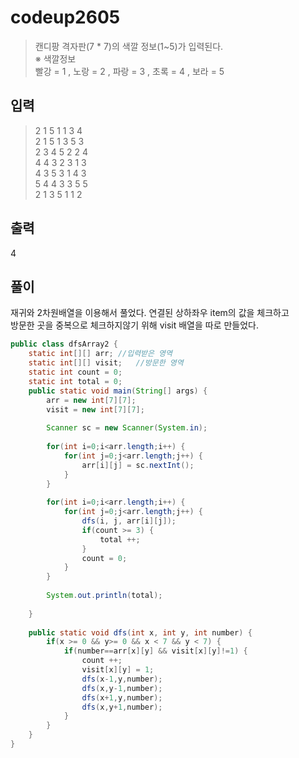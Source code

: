 # codeup2605
> 캔디팡 격자판(7 * 7)의 색깔 정보(1~5)가 입력된다.   
※ 색깔정보   
빨강 = 1 , 노랑 = 2 , 파랑 = 3 , 초록 = 4 , 보라 = 5
	
## 입력
> 2 1 5 1 1 3 4   
2 1 5 1 3 5 3   
2 3 4 5 2 2 4   
4 4 3 2 3 1 3   
4 3 5 3 1 4 3   
5 4 4 3 3 5 5	
2 1 3 5 1 1 2	
	
## 출력
4
		
## 풀이
재귀와 2차원배열을 이용해서 풀었다. 연결된 상하좌우 item의 값을 체크하고		
방문한 곳을 중복으로 체크하지않기 위해 visit 배열을 따로 만들었다.
```java
public class dfsArray2 {
	static int[][] arr;	//입력받은 영역
	static int[][] visit;	//방문한 영역
	static int count = 0;
	static int total = 0;
	public static void main(String[] args) {
		arr = new int[7][7];
		visit = new int[7][7];
		
		Scanner sc = new Scanner(System.in);
		
		for(int i=0;i<arr.length;i++) {
			for(int j=0;j<arr.length;j++) {
				arr[i][j] = sc.nextInt();
			}
		}
		
		for(int i=0;i<arr.length;i++) {
			for(int j=0;j<arr.length;j++) {
				dfs(i, j, arr[i][j]);
				if(count >= 3) {
					total ++;
				}
				count = 0;
			}
		}
		
		System.out.println(total);
		
	}
	
	public static void dfs(int x, int y, int number) {
		if(x >= 0 && y>= 0 && x < 7 && y < 7) {
			if(number==arr[x][y] && visit[x][y]!=1) {
				count ++;
				visit[x][y] = 1;
				dfs(x-1,y,number);
				dfs(x,y-1,number);
				dfs(x+1,y,number);
				dfs(x,y+1,number);
			}
		}
	}
}
```